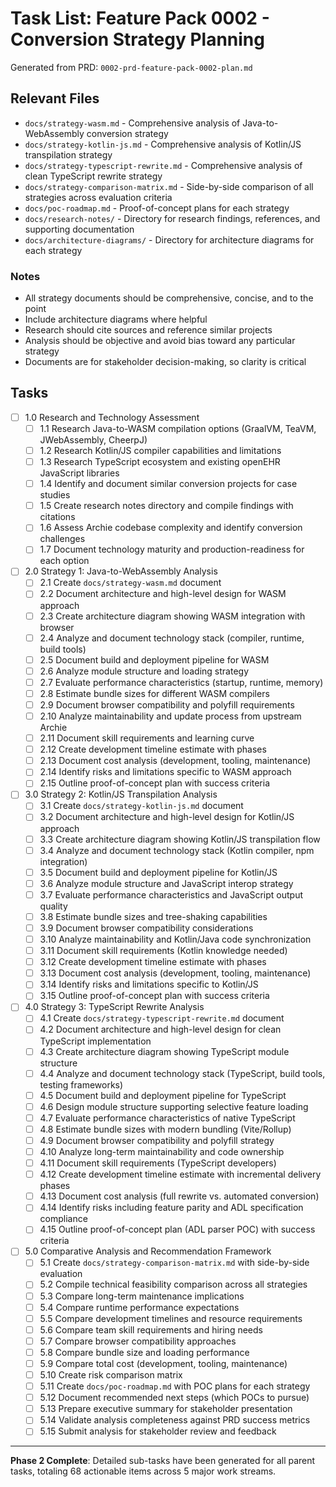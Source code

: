 # Task List: Feature Pack 0002 - Conversion Strategy Planning

Generated from PRD: `0002-prd-feature-pack-0002-plan.md`

## Relevant Files

- `docs/strategy-wasm.md` - Comprehensive analysis of Java-to-WebAssembly conversion strategy
- `docs/strategy-kotlin-js.md` - Comprehensive analysis of Kotlin/JS transpilation strategy
- `docs/strategy-typescript-rewrite.md` - Comprehensive analysis of clean TypeScript rewrite strategy
- `docs/strategy-comparison-matrix.md` - Side-by-side comparison of all strategies across evaluation criteria
- `docs/poc-roadmap.md` - Proof-of-concept plans for each strategy
- `docs/research-notes/` - Directory for research findings, references, and supporting documentation
- `docs/architecture-diagrams/` - Directory for architecture diagrams for each strategy

### Notes

- All strategy documents should be comprehensive, concise, and to the point
- Include architecture diagrams where helpful
- Research should cite sources and reference similar projects
- Analysis should be objective and avoid bias toward any particular strategy
- Documents are for stakeholder decision-making, so clarity is critical

## Tasks

- [ ] 1.0 Research and Technology Assessment
  - [ ] 1.1 Research Java-to-WASM compilation options (GraalVM, TeaVM, JWebAssembly, CheerpJ)
  - [ ] 1.2 Research Kotlin/JS compiler capabilities and limitations
  - [ ] 1.3 Research TypeScript ecosystem and existing openEHR JavaScript libraries
  - [ ] 1.4 Identify and document similar conversion projects for case studies
  - [ ] 1.5 Create research notes directory and compile findings with citations
  - [ ] 1.6 Assess Archie codebase complexity and identify conversion challenges
  - [ ] 1.7 Document technology maturity and production-readiness for each option

- [ ] 2.0 Strategy 1: Java-to-WebAssembly Analysis
  - [ ] 2.1 Create `docs/strategy-wasm.md` document
  - [ ] 2.2 Document architecture and high-level design for WASM approach
  - [ ] 2.3 Create architecture diagram showing WASM integration with browser
  - [ ] 2.4 Analyze and document technology stack (compiler, runtime, build tools)
  - [ ] 2.5 Document build and deployment pipeline for WASM
  - [ ] 2.6 Analyze module structure and loading strategy
  - [ ] 2.7 Evaluate performance characteristics (startup, runtime, memory)
  - [ ] 2.8 Estimate bundle sizes for different WASM compilers
  - [ ] 2.9 Document browser compatibility and polyfill requirements
  - [ ] 2.10 Analyze maintainability and update process from upstream Archie
  - [ ] 2.11 Document skill requirements and learning curve
  - [ ] 2.12 Create development timeline estimate with phases
  - [ ] 2.13 Document cost analysis (development, tooling, maintenance)
  - [ ] 2.14 Identify risks and limitations specific to WASM approach
  - [ ] 2.15 Outline proof-of-concept plan with success criteria

- [ ] 3.0 Strategy 2: Kotlin/JS Transpilation Analysis
  - [ ] 3.1 Create `docs/strategy-kotlin-js.md` document
  - [ ] 3.2 Document architecture and high-level design for Kotlin/JS approach
  - [ ] 3.3 Create architecture diagram showing Kotlin/JS transpilation flow
  - [ ] 3.4 Analyze and document technology stack (Kotlin compiler, npm integration)
  - [ ] 3.5 Document build and deployment pipeline for Kotlin/JS
  - [ ] 3.6 Analyze module structure and JavaScript interop strategy
  - [ ] 3.7 Evaluate performance characteristics and JavaScript output quality
  - [ ] 3.8 Estimate bundle sizes and tree-shaking capabilities
  - [ ] 3.9 Document browser compatibility considerations
  - [ ] 3.10 Analyze maintainability and Kotlin/Java code synchronization
  - [ ] 3.11 Document skill requirements (Kotlin knowledge needed)
  - [ ] 3.12 Create development timeline estimate with phases
  - [ ] 3.13 Document cost analysis (development, tooling, maintenance)
  - [ ] 3.14 Identify risks and limitations specific to Kotlin/JS
  - [ ] 3.15 Outline proof-of-concept plan with success criteria

- [ ] 4.0 Strategy 3: TypeScript Rewrite Analysis
  - [ ] 4.1 Create `docs/strategy-typescript-rewrite.md` document
  - [ ] 4.2 Document architecture and high-level design for clean TypeScript implementation
  - [ ] 4.3 Create architecture diagram showing TypeScript module structure
  - [ ] 4.4 Analyze and document technology stack (TypeScript, build tools, testing frameworks)
  - [ ] 4.5 Document build and deployment pipeline for TypeScript
  - [ ] 4.6 Design module structure supporting selective feature loading
  - [ ] 4.7 Evaluate performance characteristics of native TypeScript
  - [ ] 4.8 Estimate bundle sizes with modern bundling (Vite/Rollup)
  - [ ] 4.9 Document browser compatibility and polyfill strategy
  - [ ] 4.10 Analyze long-term maintainability and code ownership
  - [ ] 4.11 Document skill requirements (TypeScript developers)
  - [ ] 4.12 Create development timeline estimate with incremental delivery phases
  - [ ] 4.13 Document cost analysis (full rewrite vs. automated conversion)
  - [ ] 4.14 Identify risks including feature parity and ADL specification compliance
  - [ ] 4.15 Outline proof-of-concept plan (ADL parser POC) with success criteria

- [ ] 5.0 Comparative Analysis and Recommendation Framework
  - [ ] 5.1 Create `docs/strategy-comparison-matrix.md` with side-by-side evaluation
  - [ ] 5.2 Compile technical feasibility comparison across all strategies
  - [ ] 5.3 Compare long-term maintenance implications
  - [ ] 5.4 Compare runtime performance expectations
  - [ ] 5.5 Compare development timelines and resource requirements
  - [ ] 5.6 Compare team skill requirements and hiring needs
  - [ ] 5.7 Compare browser compatibility approaches
  - [ ] 5.8 Compare bundle size and loading performance
  - [ ] 5.9 Compare total cost (development, tooling, maintenance)
  - [ ] 5.10 Create risk comparison matrix
  - [ ] 5.11 Create `docs/poc-roadmap.md` with POC plans for each strategy
  - [ ] 5.12 Document recommended next steps (which POCs to pursue)
  - [ ] 5.13 Prepare executive summary for stakeholder presentation
  - [ ] 5.14 Validate analysis completeness against PRD success metrics
  - [ ] 5.15 Submit analysis for stakeholder review and feedback

---

**Phase 2 Complete**: Detailed sub-tasks have been generated for all parent tasks, totaling 68 actionable items across 5 major work streams.
